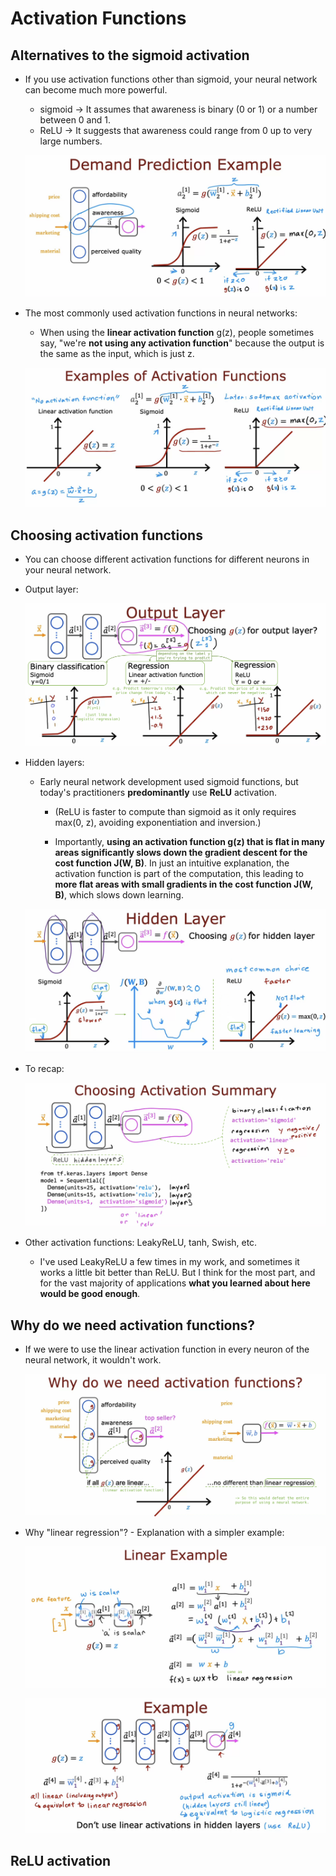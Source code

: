 # Activation Functions

## Alternatives to the sigmoid activation

- If you use activation functions other than sigmoid, your neural network can become much more powerful.

  - sigmoid &rarr; It assumes that awareness is binary (0 or 1) or a number between 0 and 1.
  - ReLU &rarr; It suggests that awareness could range from 0 up to very large numbers.

  ![alt text](resources/notes/01.png)

- The most commonly used activation functions in neural networks:

  - When using the **linear activation function** g(z), people sometimes say, "we're **not using any activation function**" because the output is the same as the input, which is just z.

  ![alt text](resources/notes/02.png)

## Choosing activation functions

- You can choose different activation functions for different neurons in your neural network.

- Output layer:

  ![alt text](resources/notes/03.png)

- Hidden layers:

  - Early neural network development used sigmoid functions, but today's practitioners **predominantly** use **ReLU** activation.

    - (ReLU is faster to compute than sigmoid as it only requires max(0, z), avoiding exponentiation and inversion.)

    - Importantly, **using an activation function g(z) that is flat in many areas significantly slows down the gradient descent for the cost function J(W, B)**. In just an intuitive explanation, the activation function is part of the computation, this leading to **more flat areas with small gradients in the cost function J(W, B)**, which slows down learning.

  ![alt text](resources/notes/04.png)

- To recap:

  ![alt text](resources/notes/05.png)

- Other activation functions: LeakyReLU, tanh, Swish, etc.

  - I've used LeakyReLU a few times in my work, and sometimes it works a little bit better than ReLU. But I think for the most part, and for the vast majority of applications **what you learned about here would be good enough**.

## Why do we need activation functions?

- If we were to use the linear activation function in every neuron of the neural network, it wouldn't work.

  ![alt text](resources/notes/06.png)

- Why "linear regression"? - Explanation with a simpler example:

  ![alt text](resources/notes/07.png)

  ![alt text](resources/notes/08.png)

## ReLU activation
